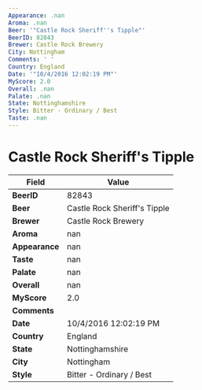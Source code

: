 ```yaml
---
Appearance: .nan
Aroma: .nan
Beer: '"Castle Rock Sheriff''s Tipple"'
BeerID: 82843
Brewer: Castle Rock Brewery
City: Nottingham
Comments: ' '
Country: England
Date: '"10/4/2016 12:02:19 PM"'
MyScore: 2.0
Overall: .nan
Palate: .nan
State: Nottinghamshire
Style: Bitter - Ordinary / Best
Taste: .nan
---
```


# Castle Rock Sheriff's Tipple

| Field         | Value |
|---------------|-------|
| **BeerID** | 82843 |
| **Beer** | Castle Rock Sheriff's Tipple |
| **Brewer** | Castle Rock Brewery |
| **Aroma** | nan |
| **Appearance** | nan |
| **Taste** | nan |
| **Palate** | nan |
| **Overall** | nan |
| **MyScore** | 2.0 |
| **Comments** |   |
| **Date** | 10/4/2016 12:02:19 PM |
| **Country** | England |
| **State** | Nottinghamshire |
| **City** | Nottingham |
| **Style** | Bitter - Ordinary / Best |
